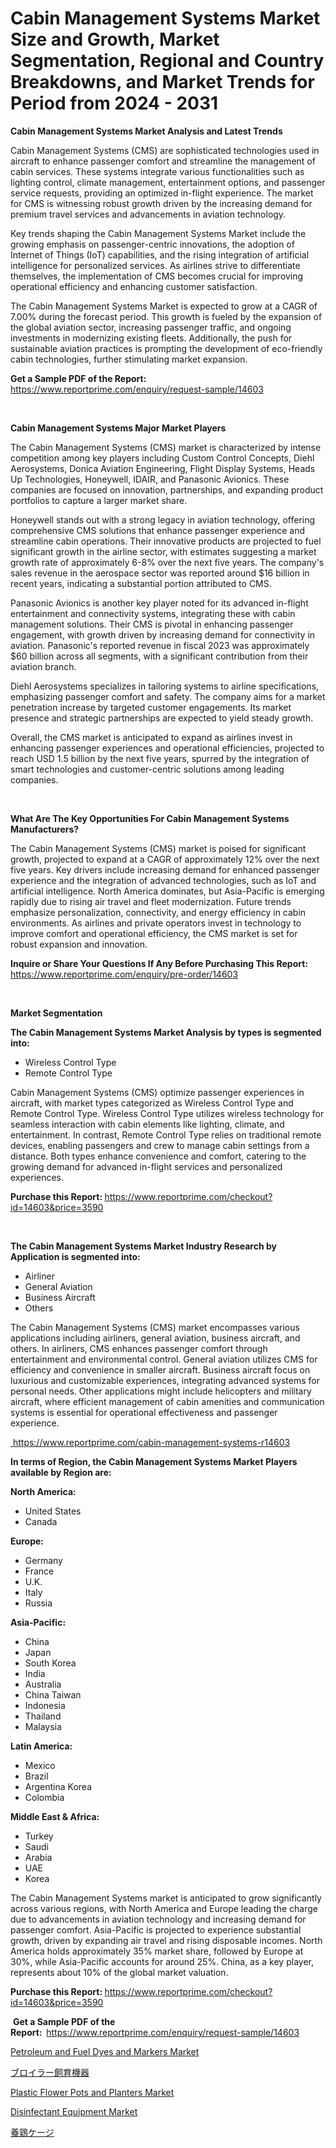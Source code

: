 <p><h1>Cabin Management Systems Market Size and Growth, Market Segmentation, Regional and Country Breakdowns, and Market Trends for Period from 2024 -  2031</h1></p><p><strong>Cabin Management Systems Market Analysis and Latest Trends</strong></p>
<p><p>Cabin Management Systems (CMS) are sophisticated technologies used in aircraft to enhance passenger comfort and streamline the management of cabin services. These systems integrate various functionalities such as lighting control, climate management, entertainment options, and passenger service requests, providing an optimized in-flight experience. The market for CMS is witnessing robust growth driven by the increasing demand for premium travel services and advancements in aviation technology.</p><p>Key trends shaping the Cabin Management Systems Market include the growing emphasis on passenger-centric innovations, the adoption of Internet of Things (IoT) capabilities, and the rising integration of artificial intelligence for personalized services. As airlines strive to differentiate themselves, the implementation of CMS becomes crucial for improving operational efficiency and enhancing customer satisfaction.</p><p>The Cabin Management Systems Market is expected to grow at a CAGR of 7.00% during the forecast period. This growth is fueled by the expansion of the global aviation sector, increasing passenger traffic, and ongoing investments in modernizing existing fleets. Additionally, the push for sustainable aviation practices is prompting the development of eco-friendly cabin technologies, further stimulating market expansion.</p></p>
<p><strong>Get a Sample PDF of the Report:&nbsp;</strong> <a href="https://www.reportprime.com/enquiry/request-sample/14603">https://www.reportprime.com/enquiry/request-sample/14603</a></p>
<p>&nbsp;</p>
<p><strong>Cabin Management Systems Major Market Players</strong></p>
<p><p>The Cabin Management Systems (CMS) market is characterized by intense competition among key players including Custom Control Concepts, Diehl Aerosystems, Donica Aviation Engineering, Flight Display Systems, Heads Up Technologies, Honeywell, IDAIR, and Panasonic Avionics. These companies are focused on innovation, partnerships, and expanding product portfolios to capture a larger market share.</p><p>Honeywell stands out with a strong legacy in aviation technology, offering comprehensive CMS solutions that enhance passenger experience and streamline cabin operations. Their innovative products are projected to fuel significant growth in the airline sector, with estimates suggesting a market growth rate of approximately 6-8% over the next five years. The company's sales revenue in the aerospace sector was reported around $16 billion in recent years, indicating a substantial portion attributed to CMS.</p><p>Panasonic Avionics is another key player noted for its advanced in-flight entertainment and connectivity systems, integrating these with cabin management solutions. Their CMS is pivotal in enhancing passenger engagement, with growth driven by increasing demand for connectivity in aviation. Panasonic's reported revenue in fiscal 2023 was approximately $60 billion across all segments, with a significant contribution from their aviation branch.</p><p>Diehl Aerosystems specializes in tailoring systems to airline specifications, emphasizing passenger comfort and safety. The company aims for a market penetration increase by targeted customer engagements. Its market presence and strategic partnerships are expected to yield steady growth.</p><p>Overall, the CMS market is anticipated to expand as airlines invest in enhancing passenger experiences and operational efficiencies, projected to reach USD 1.5 billion by the next five years, spurred by the integration of smart technologies and customer-centric solutions among leading companies.</p></p>
<p>&nbsp;</p>
<p><strong>What Are The Key Opportunities For Cabin Management Systems Manufacturers?</strong></p>
<p><p>The Cabin Management Systems (CMS) market is poised for significant growth, projected to expand at a CAGR of approximately 12% over the next five years. Key drivers include increasing demand for enhanced passenger experience and the integration of advanced technologies, such as IoT and artificial intelligence. North America dominates, but Asia-Pacific is emerging rapidly due to rising air travel and fleet modernization. Future trends emphasize personalization, connectivity, and energy efficiency in cabin environments. As airlines and private operators invest in technology to improve comfort and operational efficiency, the CMS market is set for robust expansion and innovation.</p></p>
<p><strong>Inquire or Share Your Questions If Any Before Purchasing This Report:</strong> <a href="https://www.reportprime.com/enquiry/pre-order/14603">https://www.reportprime.com/enquiry/pre-order/14603</a></p>
<p>&nbsp;</p>
<p><strong>Market Segmentation</strong></p>
<p><strong>The Cabin Management Systems Market Analysis by types is segmented into:</strong></p>
<p><ul><li>Wireless Control Type</li><li>Remote Control Type</li></ul></p>
<p><p>Cabin Management Systems (CMS) optimize passenger experiences in aircraft, with market types categorized as Wireless Control Type and Remote Control Type. Wireless Control Type utilizes wireless technology for seamless interaction with cabin elements like lighting, climate, and entertainment. In contrast, Remote Control Type relies on traditional remote devices, enabling passengers and crew to manage cabin settings from a distance. Both types enhance convenience and comfort, catering to the growing demand for advanced in-flight services and personalized experiences.</p></p>
<p><strong>Purchase this Report:&nbsp;</strong><a href="https://www.reportprime.com/checkout?id=14603&price=3590">https://www.reportprime.com/checkout?id=14603&price=3590</a></p>
<p>&nbsp;</p>
<p><strong>The Cabin Management Systems Market Industry Research by Application is segmented into:</strong></p>
<p><ul><li>Airliner</li><li>General Aviation</li><li>Business Aircraft</li><li>Others</li></ul></p>
<p><p>The Cabin Management Systems (CMS) market encompasses various applications including airliners, general aviation, business aircraft, and others. In airliners, CMS enhances passenger comfort through entertainment and environmental control. General aviation utilizes CMS for efficiency and convenience in smaller aircraft. Business aircraft focus on luxurious and customizable experiences, integrating advanced systems for personal needs. Other applications might include helicopters and military aircraft, where efficient management of cabin amenities and communication systems is essential for operational effectiveness and passenger experience.</p></p>
<p><a href="https://www.reportprime.com/cabin-management-systems-r14603">&nbsp;https://www.reportprime.com/cabin-management-systems-r14603</a></p>
<p><strong>In terms of Region, the Cabin Management Systems Market Players available by Region are:</strong></p>
<p>
    <p> <strong> North America: </strong>
        <ul>
            <li>United States</li>
            <li>Canada</li>
        </ul>
        </p> 
    <p> <strong> Europe: </strong>
        <ul>
            <li>Germany</li>
            <li>France</li>
            <li>U.K.</li>
            <li>Italy</li>
            <li>Russia</li>
        </ul>
        </p> 
    <p> <strong> Asia-Pacific: </strong>
        <ul>
            <li>China</li>
            <li>Japan</li>
            <li>South Korea</li>
            <li>India</li>
            <li>Australia</li>
            <li>China Taiwan</li>
            <li>Indonesia</li>
            <li>Thailand</li>
            <li>Malaysia</li>
        </ul>
        </p> 
    <p> <strong> Latin America: </strong>
        <ul>
            <li>Mexico</li>
            <li>Brazil</li>
            <li>Argentina Korea</li>
            <li>Colombia</li>
        </ul>
        </p> 
    <p> <strong> Middle East & Africa: </strong>
        <ul>
            <li>Turkey</li>
            <li>Saudi</li>
            <li>Arabia</li>
            <li>UAE</li>
            <li>Korea</li>
        </ul>
    </p>
    </p>
<p><p>The Cabin Management Systems market is anticipated to grow significantly across various regions, with North America and Europe leading the charge due to advancements in aviation technology and increasing demand for passenger comfort. Asia-Pacific is projected to experience substantial growth, driven by expanding air travel and rising disposable incomes. North America holds approximately 35% market share, followed by Europe at 30%, while Asia-Pacific accounts for around 25%. China, as a key player, represents about 10% of the global market valuation.</p></p>
<p><strong>Purchase this Report: </strong><a href="https://www.reportprime.com/checkout?id=14603&price=3590">https://www.reportprime.com/checkout?id=14603&price=3590</a></p>
<p>&nbsp;<strong>Get a Sample PDF of the Report:&nbsp;&nbsp;</strong><a href="https://www.reportprime.com/enquiry/request-sample/14603">https://www.reportprime.com/enquiry/request-sample/14603</a></p>
<p><strong></strong></p>
<p><p><a href="https://issuu.com/reportprime-2/docs/petroleum-and-fuel-dyes-and-markers_d7980facf31094">Petroleum and Fuel Dyes and Markers Market</a></p><p><a href="https://medium.com/@shade463/broiler-breeding-equipment-market-%E3%81%AF-%E3%82%B3%E3%82%B9%E3%83%88%E7%AE%A1%E7%90%86%E3%81%A8%E5%8A%B9%E7%8E%87%E5%90%91%E4%B8%8A%E3%82%92%E5%84%AA%E5%85%88%E3%81%97%E3%81%BE%E3%81%99-%E3%81%95%E3%82%89%E3%81%AB-%E5%A0%B1%E5%91%8A%E6%9B%B8%E3%81%AF%E5%B8%82%E5%A0%B4%E3%81%AE%E9%9C%80%E8%A6%81%E9%9D%A2%E3%81%A8%E4%BE%9B%E7%B5%A6%E9%9D%A2%E3%81%AE%E4%B8%A1%E6%96%B9%E3%82%92%E3%82%AB%E3%83%90%E3%83%BC%E3%81%97%E3%81%A6%E3%81%84%E3%81%BE%E3%81%99-broiler-3da21f7760b9">ブロイラー飼育機器</a></p><p><a href="https://medium.com/@kimberly.nolan7564/this-report-on-plastic-flower-pots-and-planters-market-is-a-comprehensive-analysis-of-market-2c72cbc0ea45">Plastic Flower Pots and Planters Market</a></p><p><a href="https://www.linkedin.com/pulse/how-regional-global-trends-shaping-disinfectant-equipment-3yg6c?trackingId=G6MSYGbqQuy94%2F9aGcKgrQ%3D%3D">Disinfectant Equipment Market</a></p><p><a href="https://medium.com/@shade463/poultry-cage-market-%E3%81%AF-%E3%82%B3%E3%82%B9%E3%83%88%E7%AE%A1%E7%90%86%E3%81%A8%E5%8A%B9%E7%8E%87%E5%90%91%E4%B8%8A%E3%82%92%E5%84%AA%E5%85%88%E3%81%97%E3%81%BE%E3%81%99-%E3%81%95%E3%82%89%E3%81%AB-%E5%A0%B1%E5%91%8A%E6%9B%B8%E3%81%AF%E5%B8%82%E5%A0%B4%E3%81%AE%E9%9C%80%E8%A6%81%E9%9D%A2%E3%81%A8%E4%BE%9B%E7%B5%A6%E9%9D%A2%E3%81%AE%E4%B8%A1%E6%96%B9%E3%82%92%E3%82%AB%E3%83%90%E3%83%BC%E3%81%97%E3%81%A6%E3%81%84%E3%81%BE%E3%81%99-poultry-cage-%E5%B8%82%E5%A0%B4%E3%81%AF-2024-%E3%81%8B%E3%82%89-8-932a4eda8881">養鶏ケージ</a></p></p>